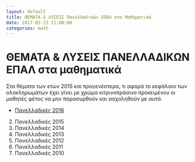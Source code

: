 ```yaml
---
layout: default
title: ΘΕΜΑΤΑ & ΛΥΣΕΙΣ Πανελλαδικών ΕΠΑΛ στα Μαθηματικά
date: 2017-02-23 11:00:00
categories: math
---
```


# ΘΕΜΑΤΑ & ΛΥΣΕΙΣ ΠΑΝΕΛΛΑΔΙΚΩΝ ΕΠΑΛ στα μαθηματικά

Στα θέματα των ετών 2015 και προγενέστερα, τι αφορά το κεφάλαιο των ολοκληρωμάτων έχει γίνει με χρώμα κιτρινοπράσινο προκειμένου  οι μαθητές φέτος να μην παρασυρθούν και ασχοληθούν με αυτά. 

* [Πανελλαδικές 2016](https://github.com/savvaspavlidis/savvaspavlidis.github.io/blob/master/_assets/paneladikes16.pdf)


2. Πανελλαδικές 2015
3. Πανελλαδικές 2014
4. Πανελλαδικές 2013
5. Πανελλαδικές 2012
6. Πανελλαδικές 2011
7. Πανελλαδικές 2010
